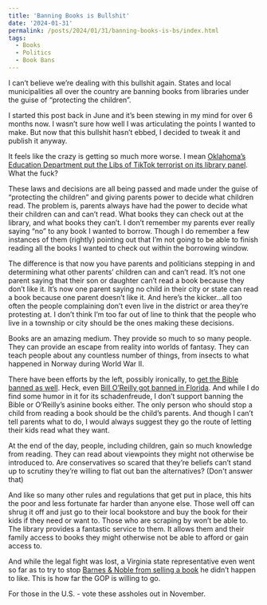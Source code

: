 ```yaml
---
title: 'Banning Books is Bullshit'
date: '2024-01-31'
permalink: /posts/2024/01/31/banning-books-is-bs/index.html
tags:
  - Books
  - Politics
  - Book Bans
---
```


I can’t believe we’re dealing with this bullshit again. States and local municipalities all over the country are banning books from libraries under the guise of “protecting the children”.
<!-- excerpt -->

I started this post back in June and it’s been stewing in my mind for over 6 months now. I wasn’t sure how well I was articulating the points I wanted to make. But now that this bullshit hasn’t ebbed, I decided to tweak it and publish it anyway.

It feels like the crazy is getting so much more worse. I mean [Oklahoma’s Education Department put the Libs of TikTok terrorist on its library panel](https://apnews.com/article/oklahoma-education-superintendent-walters-libs-tiktok-raichik-4db2bcb9d8e0582f67329f6879bdf6ba). What the fuck?

These laws and decisions are all being passed and made under the guise of “protecting the children” and giving parents power to decide what children read. The problem is, parents always have had the power to decide what their children can and can’t read. What books they can check out at the library, and what books they can’t. I don’t remember my parents ever really saying “no” to any book I wanted to borrow. Though I do remember a few instances of them (rightly) pointing out that I’m not going to be able to finish reading all the books I wanted to check out within the borrowing window.

The difference is that now you have parents and politicians stepping in and determining what other parents’ children can and can’t read. It’s not one parent saying that their son or daughter can’t read a book because they don’t like it. It’s now one parent saying no child in their city or state can read a book because one parent doesn’t like it. And here’s the kicker...all too often the people complaining don’t even live in the district or area they’re protesting at. I don’t think I’m too far out of line to think that the people who live in a township or city should be the ones making these decisions.

Books are an amazing medium. They provide so much to so many people. They can provide an escape from reality into worlds of fantasy. They can teach people about any countless number of things, from insects to what happened in Norway during World War II.

There have been efforts by the left, possibly ironically, to [get the Bible banned as well](https://www.huffpost.com/entry/texas-book-ban-bible_n_62fd9942e4b0a85a81987860). Heck, even [Bill O’Reilly got banned in Florida](https://www.huffpost.com/entry/bill-oreilly-books-removed-florida-ban_n_65a29bf8e4b06444b222f90e). And while I do find some humor in it for its schadenfreude, I don’t support banning the Bible or O’Reilly’s asinine books either. The only person who should stop a child from reading a book should be the child’s parents. And though I can’t tell parents what to do, I would always suggest they go the route of letting their kids read what they want.

At the end of the day, people, including children, gain so much knowledge from reading. They can read about viewpoints they might not otherwise be introduced to. Are conservatives so scared that they’re beliefs can’t stand up to scrutiny they’re willing to flat out ban the alternatives? (Don't answer that)

And like so many other rules and regulations that get put in place, this hits the poor and less fortunate far harder than anyone else. Those well off can shrug it off and just go to their local bookstore and buy the book for their kids if they need or want to. Those who are scraping by won’t be able to. The library provides a fantastic service to them. It allows them and their family access to books they might otherwise not be able to afford or gain access to.

And while the legal fight was lost, a Virginia state representative even went so far as to try to stop [Barnes & Noble from selling a book](https://myfox8.com/news/virginia/va-delegate-seeks-restraining-order-against-barnes-noble-over-gender-queer/) he didn’t happen to like. This is how far the GOP is willing to go.

For those in the U.S. - vote these assholes out in November.
